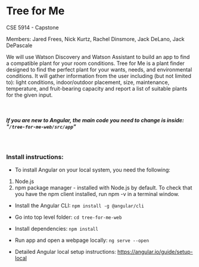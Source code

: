 # Tree for Me

CSE 5914 - Capstone

Members:
Jared Frees, 
Nick Kurtz, 
Rachel Dinsmore, 
Jack DeLano, 
Jack DePascale

We will use Watson Discovery and Watson Assistant to build an app to find a compatible plant for your room conditions. Tree for Me is a plant finder designed to find the perfect plant for your wants, needs, and environmental conditions. It will gather information from the user including (but not limited to): light conditions, indoor/outdoor placement, size, maintenance, temperature, and fruit-bearing capacity and report a list of suitable plants for the given input.

</br>

##### If you are new to Angular, the main code you need to change is inside: "`/tree-for-me-web/src/app`"

</br>

### Install instructions:

* To install Angular on your local system, you need the following:
1. Node.js
2. npm package manager - installed with Node.js by default. To check that you have the npm client installed, run npm -v in a terminal window.

* Install the Angular CLI:
`npm install -g @angular/cli`

* Go into top level folder:
`cd tree-for-me-web`

* Install dependencies:
`npm install`

* Run app and open a webpage locally:
`ng serve --open`

* Detailed Angular local setup instructions: https://angular.io/guide/setup-local
